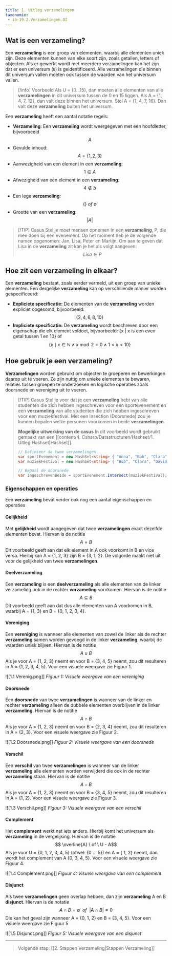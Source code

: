 ```yaml
---
title: 1. Uitleg verzamelingen
taxonomie: 
 - ib-19.2.Verzamelingen.OI
---
```


## Wat is een verzameling?
Een **verzameling** is een groep van elementen, waarbij alle elementen uniek zijn. Deze elementen kunnen van elke soort zijn, zoals getallen, letters of objecten. Als er gewerkt wordt met meerdere verzamelingen kan het zijn dat er een universum (`U`) is geidentificeerd. Alle verzamelingen die binnen dit universum vallen moeten ook tussen de waarden van het universum vallen. 

> [!info] Voorbeeld
> Als U = {0...15}, dan moeten alle elementen van alle **verzamelingen** in dit universum tussen de 0 en 15 liggen. Als A = {1, 4, 7, 12}, dan valt deze binnen het universum. Stel A = {1, 4, 7, 16}. Dan valt deze **verzameling** buiten het universum.

Een **verzameling** heeft een aantal notatie regels:
- **Verzameling**: Een **verzameling** wordt weergegeven met een hoofdletter, bijvoorbeeld $$A$$
- Gevulde inhoud:  $$A = \{1, 2, 3\} $$
- Aanwezigheid van een element in een **verzameling**: $$ 1 \in A$$
- Afwezigheid van een element in een **verzameling**: $$ 4 \notin b$$
- Een lege **verzameling**: $$ {\{\}} \ of  \ {\emptyset} $$
- Grootte van een **verzameling**: $$ |A| $$

> [!TIP] Casus
> Stel je moet mensen opnemen in een **verzameling**, P, die mee doen bij een evenement. Op het moment heb je de volgende namen opgenomen: Jan, Lisa, Peter en Martijn. Om aan te geven dat Lisa in de **verzameling** zit kan je het als volgt aangeven: $$ Lisa \in P$$

## Hoe zit een verzameling in elkaar?
Een **verzameling** bestaat, zoals eerder vermeld, uit een groep van unieke elementen. Een dergelijke **verzameling** kan op verschillende manier worden gespecificeerd:
- **Expliciete specificatie:** De elementen van de **verzameling** worden expliciet opgesomd, bijvoorbeeld: $$ \{2, 4, 6, 8, 10\}$$
- **Impliciete specificatie:** De **verzameling** wordt beschreven door een eigenschap die elk element voldoet, bijvoorbeeld: {x | x is een even getal tussen 1 en 10} of $$ \{ x \mid x\in \mathbb{N} \wedge x \bmod 2 = 0 \wedge 1 < x < 10 \}$$
## Hoe gebruik je een verzameling?
**Verzamelingen** worden gebruikt om objecten te groeperen en bewerkingen daarop uit te voeren. Ze zijn nuttig om unieke elementen te bewaren, relaties tussen groepen te onderzoeken en logische operaties zoals doorsnede en vereniging uit te voeren.

> [!TIP] Casus
> Stel je voor dat je een **verzameling** hebt van alle studenten die zich hebben ingeschreven voor een sportevenement en een **verzameling** van alle studenten die zich hebben ingeschreven voor een muziekfestival. Μet een Insection (Doorsnede) zou je kunnen bepalen welke personen voorkomen in beide **verzamelingen**.
>
> **Mogelijke uitwerking van de casus**
> In dit voorbeeld wordt gebruikt gemaakt van een [[content/4. Csharp/Datastructuren/Hashset/1. Uitleg Hashset|Hashset]].
> ```csharp
> // Definieer de twee verzamelingen
> var sportEvenement = new HashSet<string> { "Anna", "Bob", "Clara" };
> var muziekFestival = new HashSet<string> { "Bob", "Clara", "David" };
> 
> // Bepaal de doorsnede
> var ingeschrevenBeide = sportEvenement.Intersect(muziekFestival); // ingeschrevenBeide = { "Bob", "Clara" }
> ```

### Eigenschappen en operaties
Een **verzameling** bevat verder ook nog een aantal eigenschappen en operaties

#### Gelijkheid
Met **gelijkheid** wordt aangegeven dat twee **verzamelingen** exact dezelfde elementen bevat. Hiervan is de notitie $$ A = B $$
Dit voorbeeld geeft aan dat elk element in A ook voorkomt in B en vice versa. Hierbij kan A = {1, 2, 3} zijn B = {3, 1, 2}. De volgorde maakt niet uit voor de gelijkheid van twee **verzamelingen**.

#### Deelverzameling
Een **verzameling** is een **deelverzameling** als alle elementen van de linker verzameling ook in de rechter **verzameling** voorkomen. Hiervan is de notitie $$ A \subseteq B$$ Dit voorbeeld geeft aan dat dus alle elementen van A voorkomen in B, waarbij A = {1, 3} en B = {0, 1, 2, 3, 4}.

#### Vereniging
Een **vereniging** is wanneer alle elementen van zowel de linker als de rechter **verzameling** samen worden gevoegd in de linker **verzameling**, waarbij de waarden uniek blijven. Hiervan is de notitie $$ A \cup B$$
Als je voor A = {1, 2, 3} neemt en voor B = {3, 4, 5} neemt, zou dit resulteren in A = {1, 2, 3, 4, 5}. Voor een visuele weergave zie Figuur 1.

![[1.1 Verenig.png]]
*Figuur 1: Visuele weergave van een vereniging*

#### Doorsnede
Een **doorsnede** van twee **verzamelingen** is wanneer van de linker en rechter **verzameling** alleen de dubbele elementen overblijven in de linker **verzameling**. Hiervan is de notitie $$ A \cap B$$
Als je voor A = {1, 2, 3} neemt en voor B = {2, 3, 4} neemt, zou dit resulteren in A = {2, 3}. Voor een visuele weergave zie Figuur 2.

![[1.2 Doorsnede.png]]
*Figuur 2: Visuele weergave van een doorsnede*

#### Verschil
Een **verschil** van twee **verzamelingen** is wanneer van de linker **verzameling** alle elementen worden verwijderd die ook in de rechter **verzameling** staan. Hiervan is de notitie $$ A - B$$
Als je voor A = {1, 2, 3} neemt en voor B = {3, 4, 5} neemt, zou dit resulteren in A = {1, 2}. Voor een visuele weergave zie Figuur 3.

![[1.3 Verschil.png]]
*Figuur 3: Visuele weergave van een verschil*

#### Complement
Het **complement** werkt net iets anders. Hierbij komt het universum als **verzameling** in de vergelijking. Hiervan is de notatie $$ \overline{A} \ of \ U - A$$
Als je voor U = {0, 1, 2, 3, 4, 5} (ofwel: {0 ... 5}) en A = { 1, 2} neemt, dan wordt het complement van A {0, 3, 4, 5}. Voor een visuele weergave zie Figuur 4.

![[1.4 Complement.png]]
*Figuur 4: Visuele weergave van een complement*

#### Disjunct
Als twee **verzamelingen** geen overlap hebben, dan zijn **verzameling** A en B **disjunct**. Hiervan is de notatie $$ A \cap B = {\emptyset} \ \ of \ \ |A \cap B| = 0$$
Die kan het geval zijn wanneer A = {0, 1, 2} en B = {3, 4, 5}. Voor een visuele weergave zie Figuur 5

![[1.5 Disjunct.png]]
*Figuur 5: Visuele weergave van een disjunct*

---

> Volgende stap: [[2. Stappen Verzameling|Stappen Verzameling]]

